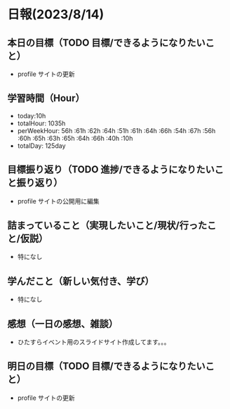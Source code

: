 # 日報(2023/8/14)

## 本日の目標（TODO 目標/できるようになりたいこと）

- profile サイトの更新

## 学習時間（Hour）

- today:10h
- totalHour: 1035h
- perWeekHour: 56h :61h :62h :64h :51h :61h :64h :66h :54h :67h :56h :60h :65h :63h :65h :64h :66h :40h :10h
- totalDay: 125day

## 目標振り返り（TODO 進捗/できるようになりたいこと振り返り）

- profile サイトの公開用に編集

## 詰まっていること（実現したいこと/現状/行ったこと/仮説）

- 特になし

## 学んだこと（新しい気付き、学び）

- 特になし

## 感想（一日の感想、雑談）

- ひたすらイベント用のスライドサイト作成してます。。。

## 明日の目標（TODO 目標/できるようになりたいこと）

- profile サイトの更新
